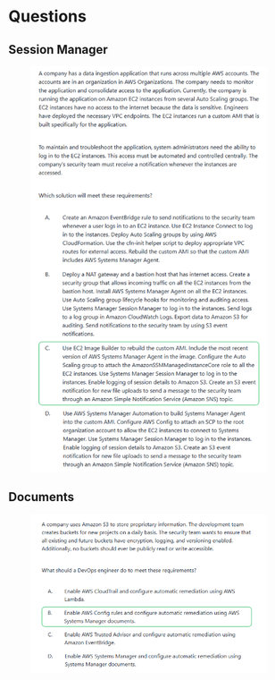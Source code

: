 # Questions

## Session Manager

<figure><img src="../../.gitbook/assets/image (1).png" alt=""><figcaption></figcaption></figure>

## Documents

<figure><img src="../../.gitbook/assets/image (2).png" alt=""><figcaption></figcaption></figure>
